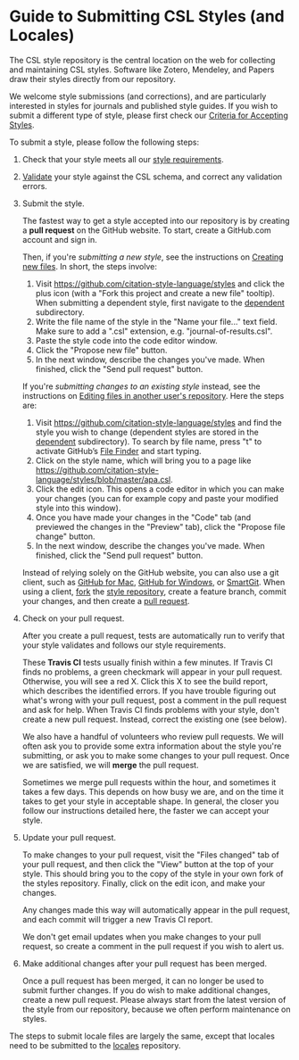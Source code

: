# Guide to Submitting CSL Styles (and Locales)

The CSL style repository is the central location on the web for collecting
and maintaining CSL styles. Software like Zotero, Mendeley, and Papers draw
their styles directly from our repository.

We welcome style submissions (and corrections), and are particularly
interested in styles for journals and published style guides. If you
wish to submit a different type of style, please first check our
[Criteria for Accepting Styles](https://github.com/citation-style-language/styles/wiki/Criteria-for-Accepting-Styles).

To submit a style, please follow the following steps:

1. Check that your style meets all our [style
requirements](https://github.com/citation-style-language/styles/wiki/Style-Requirements).

2. [Validate](https://github.com/citation-style-language/styles/wiki/Validation)
your style against the CSL schema, and correct any validation errors.

3. Submit the style.

    The fastest way to get a style accepted into our repository is by creating
    a **pull request** on the GitHub website. To start, create a GitHub.com
    account and sign in.

    Then, if you're *submitting a new style*, see the instructions on [Creating
    new files](https://help.github.com/articles/creating-new-files). In short,
    the steps involve:

    1. Visit https://github.com/citation-style-language/styles and click the
    plus icon (with a "Fork this project and create a new file" tooltip).
    When submitting a dependent style, first navigate to the
    [dependent](https://github.com/citation-style-language/styles/tree/master/dependent)
    subdirectory.
    2. Write the file name of the style in the "Name your file..." text field.
    Make sure to add a ".csl" extension, e.g. "journal-of-results.csl".
    3. Paste the style code into the code editor window.
    4. Click the "Propose new file" button.
    5. In the next window, describe the changes you've made. When finished,
    click the "Send pull request" button.

    If you're *submitting changes to an existing style* instead, see the
    instructions on [Editing files in another user's
    repository](https://help.github.com/articles/editing-files-in-another-user-s-repository).
    Here the steps are:

    1. Visit https://github.com/citation-style-language/styles and find the
    style you wish to change (dependent styles are stored in the
    [dependent](https://github.com/citation-style-language/styles/tree/master/dependent)
    subdirectory). To search by file name, press "t" to activate GitHub’s [File
    Finder](https://github.com/blog/793-introducing-the-file-finder) and start
    typing.
    2. Click on the style name, which will bring you to a page like
    https://github.com/citation-style-language/styles/blob/master/apa.csl.
    3. Click the edit icon. This opens a code editor in which you can make your
    changes (you can for example copy and paste your modified style into this
    window).
    4. Once you have made your changes in the "Code" tab (and previewed the
    changes in the "Preview" tab), click the "Propose file change" button.
    5. In the next window, describe the changes you've made. When finished,
    click the "Send pull request" button.

    Instead of relying solely on the GitHub website, you can also use a git
    client, such as [GitHub for Mac](http://mac.github.com/), [GitHub for
    Windows](http://windows.github.com/), or
    [SmartGit](http://www.syntevo.com/smartgit/index.html). When using a client,
    [fork](http://help.github.com/fork-a-repo/) the [style
    repository](https://github.com/citation-style-language/styles), create a
    feature branch, commit your changes, and then create a [pull
    request](http://help.github.com/send-pull-requests/).

4. Check on your pull request.

    After you create a pull request, tests are automatically run to verify that
    your style validates and follows our style requirements.

    These **Travis CI** tests usually finish within a few minutes. If Travis CI
    finds no problems, a green checkmark will appear in your pull request.
    Otherwise, you will see a red X. Click this X to see the build report, which
    describes the identified errors. If you have trouble figuring out what's
    wrong with your pull request, post a comment in the pull request and ask
    for help. When Travis CI finds problems with your style, don't create a new
    pull request. Instead, correct the existing one (see below).

    We also have a handful of volunteers who review pull requests. We will
    often ask you to provide some extra information about the style you're
    submitting, or ask you to make some changes to your pull request. Once we
    are satisfied, we will **merge** the pull request.

    Sometimes we merge pull requests within the hour, and sometimes it takes a
    few days. This depends on how busy we are, and on the time it takes to get
    your style in acceptable shape. In general, the closer you follow our
    instructions detailed here, the faster we can accept your style.

5. Update your pull request.

    To make changes to your pull request, visit the "Files changed" tab of your
    pull request, and then click the "View" button at the top of your style.
    This should bring you to the copy of the style in your own fork of the
    styles repository. Finally, click on the edit icon, and make your changes.

    Any changes made this way will automatically appear in the pull request, and
    each commit will trigger a new Travis CI report.

    We don't get email updates when you make changes to your pull request, so
    create a comment in the pull request if you wish to alert us.

6. Make additional changes after your pull request has been merged.

    Once a pull request has been merged, it can no longer be used to submit
    further changes. If you do wish to make additional changes, create a new
    pull request. Please always start from the latest version of the style from
    our repository, because we often perform maintenance on styles.

The steps to submit locale files are largely the same, except that locales
need to be submitted to the
[locales](https://github.com/citation-style-language/locales) repository.
